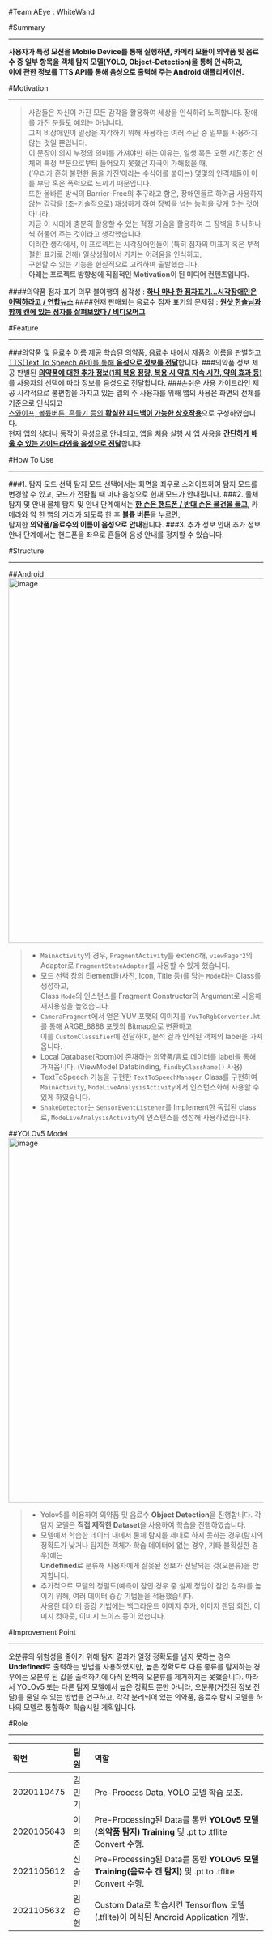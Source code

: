 #Team AEye : WhiteWand

#Summary
<hr/>

**사용자가 특정 모션을 Mobile Device를 통해 실행하면, 카메라 모듈이 의약품 및 음료수 중 일부 항목을 객체 탐지 모델(YOLO, Object-Detection)을 통해 인식하고,<br> 
이에 관한 정보를 TTS API를 통해 음성으로 출력해 주는 Android 애플리케이션.**

#Motivation
<hr/>

> 사람들은 자신이 가진 모든 감각을 활용하여 세상을 인식하려 노력합니다. 장애를 가진 분들도 예외는 아닙니다. </br>
> 그저 비장애인이 일상을 지각하기 위해 사용하는 여러 수단 중 일부를 사용하지 않는 것일 뿐입니다. </br>
> 이 문장이 의지 부정의 의미를 가져야만 하는 이유는, 일생 혹은 오랜 시간동안 신체의 특정 부분으로부터 들어오지 못했던 자극이 가해졌을 때, </br>(’우리가 흔히 불편한 몸을 가진’이라는 수식어를 붙이는) 몇몇의 인격체들이 이를 부담 혹은 폭력으로 느끼기 때문입니다. </br>
> 또한 올바른 방식의 Barrier-Free의 추구라고 함은, 장애인들로 하여금 사용하지 않는 감각을 (초-기술적으로) 재생하게 하여 장벽을 넘는 능력을 갖게 하는 것이 아니라, </br>지금 이 시대에 충분히 활용할 수 있는 적정 기술을 활용하여 그 장벽을 하나하나씩 허물어 주는 것이라고 생각했습니다. </br>
> 이러한 생각에서, 이 프로젝트는 시각장애인들이 (특히 점자의 미표기 혹은 부적절한 표기로 인해) 일상생활에서 가지는 어려움을 인식하고, <br>구현할 수 있는 기능을 현실적으로 고려하며 출발했습니다. </br>
> **아래는 프로젝트 방향성에 직접적인 Motivation이 된 미디어 컨텐츠입니다.**

####의약품 점자 표기 의무 불이행의 심각성 : [**하나 마나 한 점자표기...시각장애인은 어떡하라고 / 연합뉴스**](https://youtu.be/dRmzgCHmUmY)
####현재 판매되는 음료수 점자 표기의 문제점 : [**원샷 한솔님과 함께 캔에 있는 점자를 살펴보았다 / 비디오머그**](https://youtu.be/0-x438wjF8c)

#Feature
<hr/>

###의약품 및 음료수 이름 제공
학습된 의약품, 음료수 내에서 제품의 이름을 판별하고 <u>TTS(Text To Speech API)를 통해 **음성으로 정보를 전달**</u>합니다.
###의약품 정보 제공
판별된 <u>**의약품에 대한 추가 정보**(**1회 복용 정량, 복용 시 약효 지속 시간, 약의 효과 등**)</u>를 사용자의 선택에 따라 정보를 음성으로 전달합니다.
###손쉬운 사용 가이드라인 제공
시각적으로 불편함을 가지고 있는 앱의 주 사용자를 위해 앱의 사용은 화면의 전체를 기준으로 인식되고 </br> 
<u>스와이프, 볼륨버튼, 흔들기 등의 **확실한 피드백이 가능한 상호작용**</u>으로 구성하였습니다.</br>
현재 앱의 상태나 동작이 음성으로 안내되고, 앱을 처음 실행 시 앱 사용을 <u>**간단하게 배울 수 있는 가이드라인을 음성으로 전달**</u>합니다.

#How To Use
<hr/>

###1. 탐지 모드 선택
탐지 모드 선택에서는 화면을 좌우로 스와이프하여 탐지 모드를 변경할 수 있고, 모드가 전환될 때 마다 음성으로 현재 모드가 안내됩니다.
###2. 물체 탐지 및 안내
물체 탐지 및 안내 단계에서는 <u>**한 손은 핸드폰 / 반대 손은 물건을 들고**</u>, 카메라와 약 한 뼘의 거리가 되도록 한 후 **볼륨 버튼**을 누르면, </br>
탐지한 **의약품/음료수의 이름이 음성으로 안내**됩니다.
###3. 추가 정보 안내
추가 정보 안내 단계에서는 핸드폰을 좌우로 흔들어 음성 안내를 정지할 수 있습니다.

#Structure
<hr/>

##Android
<img width="720" alt="image" src="https://user-images.githubusercontent.com/86971052/202853183-db7fd85a-5a99-4038-a911-0a8b1cb79b6a.png">

>
>- `MainActivity`의 경우, `FragmentActivity`를 extend해, `viewPager2`의 Adapter로 `FragmentStateAdapter`를 사용할 수 있게 했습니다. </br>
>- 모드 선택 창의 Element들(사진, Icon, Title 등)를 담는 `Mode`라는 Class를 생성하고, </br> Class `Mode`의 인스턴스를 Fragment Constructor의 Argument로 사용해 재사용성을 높였습니다.
>- `CameraFragment`에서 얻은 YUV 포맷의 이미지를 `YuvToRgbConverter.kt`를 통해 ARGB_8888 포맷의 Bitmap으로 변환하고 </br> 이를 `CustomClassifier`에 전달하여, 분석 결과 인식된 객체의 label을 가져옵니다.
>- Local Database(Room)에 존재하는 의약품/음료 데이터를 label을 통해 가져옵니다. (ViewModel Databinding, `findbyClassName()` 사용) 
>- TextToSpeech 기능을 구현한 `TextToSpeechManager` Class를 구현하여 `MainActivity`, `ModeLiveAnalysisActivity`에서 인스턴스화해 사용할 수 있게 하였습니다.
>- `ShakeDetector`는 `SensorEventListener`를 Implement한 독립된 class로, `ModeLiveAnalysisActivity`에 인스턴스를 생성해 사용하였습니다.

##YOLOv5 Model
<img width="720" alt="image" src="https://user-images.githubusercontent.com/86971052/202857829-a9205fcb-eba2-451f-8d31-de718a4f8ab2.png">

>- Yolov5를 이용하여 의약품 및 음료수 **Object Detection**을 진행합니다. 각 탐지 모델은 **직접 제작한 Dataset**을 사용하여 학습을 진행하였습니다. </br>
>- 모델에서 학습한 데이터 내에서 물체 탐지를 제대로 하지 못하는 경우(탐지의 정확도가 낮거나 탐지한 객체가 학습 데이터에 없는 경우, 기타 불확실한 경우)에는 </br>**Undefined**로 분류해 사용자에게 잘못된 정보가 전달되는 것(오분류)을 방지합니다.
>- 추가적으로 모델의 정밀도(예측이 참인 경우 중 실제 정답이 참인 경우)를 높이기 위해, 여러 데이터 증강 기법들을 적용했습니다. </br> 사용한 데이터 증강 기법에는 백그라운드 이미지 추가, 이미지 랜덤 회전, 이미지 컷아웃, 이미지 노이즈 등이 있습니다.


#Improvement Point
<hr/>

오분류의 위험성을 줄이기 위해 탐지 결과가 일정 정확도를 넘지 못하는 경우 **Undefined**로 출력하는 방법을 사용하였지만, 높은 정확도로 다른 종류를 탐지하는 경우에는 오분류 된 값을 출력하기에 아직 완벽히 오분류를 제거하지는 못했습니다.
따라서 YOLOv5 또는 다른 탐지 모델에서 높은 정확도 뿐만 아니라, 오분류(거짓된 정보 전달)를 줄일 수 있는 방법을 연구하고, 각각 분리되어 있는 의약품, 음료수 탐지 모델을 하나의 모델로 통합하여 학습시킬 계획입니다.

#Role
<hr/>

| 학번         | 팀원  | 역할                                                                                     |
|:-----------|:----|:---------------------------------------------------------------------------------------|
| 2020110475 | 김민기 | Pre-Process Data, YOLO 모델 학습 보조.                                                       |
| 2020105643 | 이의준 | Pre-Processing된 Data를 통한 **YOLOv5 모델(의약품 탐지) Training** 및 .pt to .tflite Convert 수행.   |
| 2021105612 | 신승민 | Pre-Processing된 Data를 통한 **YOLOv5 모델 Training(음료수 캔 탐지)** 및 .pt to .tflite Convert 수행. |
| 2021105632 | 임승현 | Custom Data로 학습시킨 Tensorflow 모델(.tflite)이 이식된 Android Application 개발.                  |



